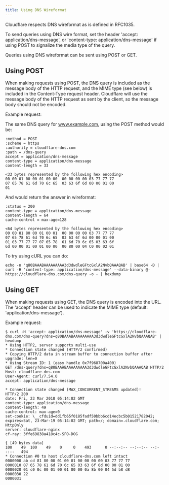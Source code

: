```yaml
---
title: Using DNS Wireformat
---
```


Cloudflare respects DNS wireformat as is defined in RFC1035.

To send queries using DNS wire format, set the header 'accept: application/dns-message', or 'content-type: application/dns-message' if using POST to signalize the media type of the query.

Queries using DNS wireformat can be sent using POST or GET.

## Using POST

When making requests using POST, the DNS query is included as the message body of the HTTP request, and the MIME type (see below) is included in the Content-Type request header. Cloudflare will use the message body of the HTTP request as sent by the client, so the message body should not be encoded.

Example request:

The same DNS query for www.example.com, using the POST method would be:

    :method = POST
    :scheme = https
    :authority = cloudflare-dns.com
    :path = /dns-query
    accept = application/dns-message
    content-type = application/dns-message
    content-length = 33

    <33 bytes represented by the following hex encoding>
    00 00 01 00 00 01 00 00  00 00 00 00 03 77 77 77
    07 65 78 61 6d 70 6c 65  03 63 6f 6d 00 00 01 00
    01

And would return the answer in wireformat:

    :status = 200
    content-type = application/dns-message
    content-length = 64
    cache-control = max-age=128

    <64 bytes represented by the following hex encoding>
    00 00 81 80 00 01 00 01  00 00 00 00 03 77 77 77
    07 65 78 61 6d 70 6c 65  03 63 6f 6d 00 00 01 00
    01 03 77 77 77 07 65 78  61 6d 70 6c 65 03 63 6f
    6d 00 00 01 00 01 00 00  00 80 00 04 C0 00 02 01

To try using cURL you can do:

    echo -n 'q80BAAABAAAAAAAAA3d3dwdleGFtcGxlA2NvbQAAAQAB' | base64 -D | curl -H 'content-type: application/dns-message' --data-binary @- https://cloudflare-dns.com/dns-query -o - | hexdump

## Using GET

When making requests using GET, the DNS query is encoded into the URL. The 'accept' header can be used to indicate the MIME type (default: 'application/dns-message').

Example request:

    $ curl -H 'accept: application/dns-message' -v 'https://cloudflare-dns.com/dns-query?dns=q80BAAABAAAAAAAAA3d3dwdleGFtcGxlA2NvbQAAAQAB' | hexdump
    * Using HTTP2, server supports multi-use
    * Connection state changed (HTTP/2 confirmed)
    * Copying HTTP/2 data in stream buffer to connection buffer after upgrade: len=0
    * Using Stream ID: 1 (easy handle 0x7f968700a400)
    GET /dns-query?dns=q80BAAABAAAAAAAAA3d3dwdleGFtcGxlA2NvbQAAAQAB HTTP/2
    Host: cloudflare-dns.com
    User-Agent: curl/7.54.0
    accept: application/dns-message

    * Connection state changed (MAX_CONCURRENT_STREAMS updated)!
    HTTP/2 200
    date: Fri, 23 Mar 2018 05:14:02 GMT
    content-type: application/dns-message
    content-length: 49
    cache-control: max-age=0
    set-cookie: \__cfduid=dd1fb65f0185fadf50bbb6cd14ecbc5b01521782042; expires=Sat, 23-Mar-19 05:14:02 GMT; path=/; domain=.cloudflare.com; HttpOnly
    server: cloudflare-nginx
    cf-ray: 3ffe69838a418c4c-SFO-DOG

    { [49 bytes data]
    100    49  100    49    0     0    493      0 --:--:-- --:--:-- --:--:--   494
    * Connection #0 to host cloudflare-dns.com left intact
    0000000 ab cd 81 80 00 01 00 01 00 00 00 00 03 77 77 77
    0000010 07 65 78 61 6d 70 6c 65 03 63 6f 6d 00 00 01 00
    0000020 01 c0 0c 00 01 00 01 00 00 0a 8b 00 04 5d b8 d8
    0000030 22
    0000031

